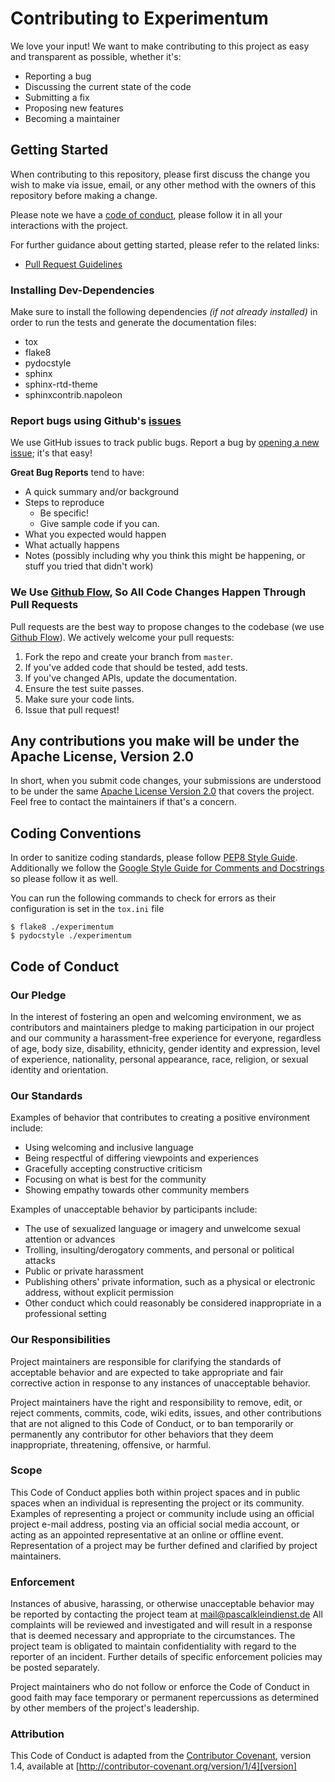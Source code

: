 # Contributing to Experimentum
We love your input! We want to make contributing to this project as easy and transparent as possible, whether it's:

- Reporting a bug
- Discussing the current state of the code
- Submitting a fix
- Proposing new features
- Becoming a maintainer

## Getting Started

When contributing to this repository, please first discuss the change you wish to make via issue,
email, or any other method with the owners of this repository before making a change.

Please note we have a [code of conduct](#code-of-conduct), please follow it in all your interactions with the project.

For further guidance about getting started, please refer to the related links:

- [Pull Request Guidelines](PULL_REQUEST_TEMPLATE.md)
<!--- [Issues Guidelines](ISSUE_TEMPLATE.md)-->

### Installing Dev-Dependencies
Make sure to install the following dependencies *(if not already installed)* in order to run the tests and generate the documentation files:

- tox
- flake8
- pydocstyle
- sphinx
- sphinx-rtd-theme
- sphinxcontrib.napoleon

### Report bugs using Github's [issues](../issues)
We use GitHub issues to track public bugs. Report a bug by [opening a new issue](../issues/new); it's that easy!

**Great Bug Reports** tend to have:

- A quick summary and/or background
- Steps to reproduce
  - Be specific!
  - Give sample code if you can.
- What you expected would happen
- What actually happens
- Notes (possibly including why you think this might be happening, or stuff you tried that didn't work)

### We Use [Github Flow](https://guides.github.com/introduction/flow/index.html), So All Code Changes Happen Through Pull Requests
Pull requests are the best way to propose changes to the codebase (we use [Github Flow](https://guides.github.com/introduction/flow/index.html)). We actively welcome your pull requests:

1. Fork the repo and create your branch from `master`.
2. If you've added code that should be tested, add tests.
3. If you've changed APIs, update the documentation.
4. Ensure the test suite passes.
5. Make sure your code lints.
6. Issue that pull request!

## Any contributions you make will be under the Apache License, Version 2.0
In short, when you submit code changes, your submissions are understood to be under the same [Apache License Version 2.0](http://www.apache.org/licenses/LICENSE-2.0) that covers the project. Feel free to contact the maintainers if that's a concern.


## Coding Conventions
In order to sanitize coding standards, please follow [PEP8 Style Guide](https://www.python.org/dev/peps/pep-0008/). Additionally we follow the [Google Style Guide for Comments and Docstrings](https://google.github.io/styleguide/pyguide.html#38-comments-and-docstrings) so please follow it as well.

You can run the following commands to check for errors as their configuration is set in the `tox.ini` file
~~~
$ flake8 ./experimentum
$ pydocstyle ./experimentum
~~~

## Code of Conduct

### Our Pledge

In the interest of fostering an open and welcoming environment, we as
contributors and maintainers pledge to making participation in our project and
our community a harassment-free experience for everyone, regardless of age, body
size, disability, ethnicity, gender identity and expression, level of experience,
nationality, personal appearance, race, religion, or sexual identity and
orientation.

### Our Standards

Examples of behavior that contributes to creating a positive environment
include:

* Using welcoming and inclusive language
* Being respectful of differing viewpoints and experiences
* Gracefully accepting constructive criticism
* Focusing on what is best for the community
* Showing empathy towards other community members

Examples of unacceptable behavior by participants include:

* The use of sexualized language or imagery and unwelcome sexual attention or
advances
* Trolling, insulting/derogatory comments, and personal or political attacks
* Public or private harassment
* Publishing others' private information, such as a physical or electronic
  address, without explicit permission
* Other conduct which could reasonably be considered inappropriate in a
  professional setting

### Our Responsibilities

Project maintainers are responsible for clarifying the standards of acceptable
behavior and are expected to take appropriate and fair corrective action in
response to any instances of unacceptable behavior.

Project maintainers have the right and responsibility to remove, edit, or
reject comments, commits, code, wiki edits, issues, and other contributions
that are not aligned to this Code of Conduct, or to ban temporarily or
permanently any contributor for other behaviors that they deem inappropriate,
threatening, offensive, or harmful.

### Scope

This Code of Conduct applies both within project spaces and in public spaces
when an individual is representing the project or its community. Examples of
representing a project or community include using an official project e-mail
address, posting via an official social media account, or acting as an appointed
representative at an online or offline event. Representation of a project may be
further defined and clarified by project maintainers.

### Enforcement

Instances of abusive, harassing, or otherwise unacceptable behavior may be
reported by contacting the project team at mail@pascalkleindienst.de All
complaints will be reviewed and investigated and will result in a response that
is deemed necessary and appropriate to the circumstances. The project team is
obligated to maintain confidentiality with regard to the reporter of an incident.
Further details of specific enforcement policies may be posted separately.

Project maintainers who do not follow or enforce the Code of Conduct in good
faith may face temporary or permanent repercussions as determined by other
members of the project's leadership.

### Attribution

This Code of Conduct is adapted from the [Contributor Covenant][homepage], version 1.4,
available at [http://contributor-covenant.org/version/1/4][version]

[homepage]: http://contributor-covenant.org
[version]: http://contributor-covenant.org/version/1/4/

